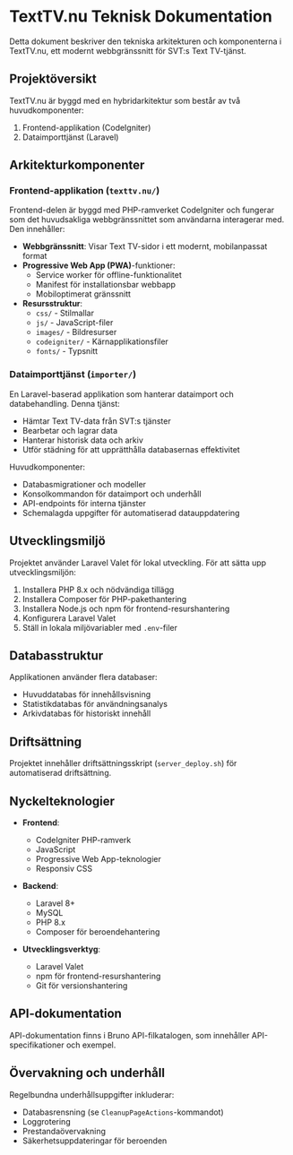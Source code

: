 # TextTV.nu Teknisk Dokumentation

Detta dokument beskriver den tekniska arkitekturen och komponenterna i TextTV.nu, ett modernt webbgränssnitt för SVT:s Text TV-tjänst.

## Projektöversikt

TextTV.nu är byggd med en hybridarkitektur som består av två huvudkomponenter:

1. Frontend-applikation (CodeIgniter)
2. Dataimporttjänst (Laravel)

## Arkitekturkomponenter

### Frontend-applikation (`texttv.nu/`)

Frontend-delen är byggd med PHP-ramverket CodeIgniter och fungerar som det huvudsakliga webbgränssnittet som användarna interagerar med. Den innehåller:

- **Webbgränssnitt**: Visar Text TV-sidor i ett modernt, mobilanpassat format
- **Progressive Web App (PWA)**-funktioner:
  - Service worker för offline-funktionalitet
  - Manifest för installationsbar webbapp
  - Mobiloptimerat gränssnitt
- **Resursstruktur**:
  - `css/` - Stilmallar
  - `js/` - JavaScript-filer
  - `images/` - Bildresurser
  - `codeigniter/` - Kärnapplikationsfiler
  - `fonts/` - Typsnitt

### Dataimporttjänst (`importer/`)

En Laravel-baserad applikation som hanterar dataimport och databehandling. Denna tjänst:

- Hämtar Text TV-data från SVT:s tjänster
- Bearbetar och lagrar data
- Hanterar historisk data och arkiv
- Utför städning för att upprätthålla databasernas effektivitet

Huvudkomponenter:

- Databasmigrationer och modeller
- Konsolkommandon för dataimport och underhåll
- API-endpoints för interna tjänster
- Schemalagda uppgifter för automatiserad datauppdatering

## Utvecklingsmiljö

Projektet använder Laravel Valet för lokal utveckling. För att sätta upp utvecklingsmiljön:

1. Installera PHP 8.x och nödvändiga tillägg
2. Installera Composer för PHP-pakethantering
3. Installera Node.js och npm för frontend-resurshantering
4. Konfigurera Laravel Valet
5. Ställ in lokala miljövariabler med `.env`-filer

## Databasstruktur

Applikationen använder flera databaser:

- Huvuddatabas för innehållsvisning
- Statistikdatabas för användningsanalys
- Arkivdatabas för historiskt innehåll

## Driftsättning

Projektet innehåller driftsättningsskript (`server_deploy.sh`) för automatiserad driftsättning.

## Nyckelteknologier

- **Frontend**:

  - CodeIgniter PHP-ramverk
  - JavaScript
  - Progressive Web App-teknologier
  - Responsiv CSS

- **Backend**:

  - Laravel 8+
  - MySQL
  - PHP 8.x
  - Composer för beroendehantering

- **Utvecklingsverktyg**:
  - Laravel Valet
  - npm för frontend-resurshantering
  - Git för versionshantering

## API-dokumentation

API-dokumentation finns i Bruno API-filkatalogen, som innehåller API-specifikationer och exempel.

## Övervakning och underhåll

Regelbundna underhållsuppgifter inkluderar:

- Databasrensning (se `CleanupPageActions`-kommandot)
- Loggrotering
- Prestandaövervakning
- Säkerhetsuppdateringar för beroenden
